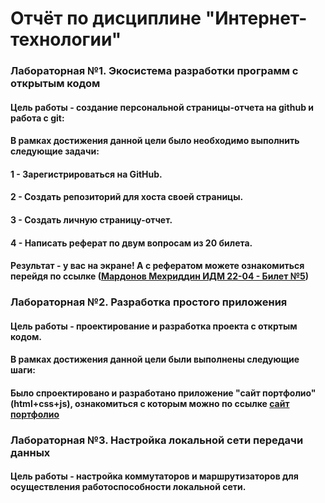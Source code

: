 # Отчёт по дисциплине  "Интернет-технологии"
### Лабораторная №1. Экосистема разработки программ с открытым кодом
#### Цель работы - создание персональной страницы-отчета на github и работа с git:
#### В рамках достижения данной цели было необходимо выполнить следующие задачи:
#### 1 - Зарегистрироваться на GitHub.
#### 2 - Создать репозиторий для хоста своей страницы.
#### 3 - Создать личную страницу-отчет.
#### 4 - Написать реферат по двум вопросам из 20 билета.
#### Результат - у вас на экране! А c рефератом можете ознакомиться перейдя по ссылке ([Мардонов Мехриддин ИДМ 22-04 - Билет №5](https://docs.google.com/document/d/1fsrdIR9EU7WEpb7_9MV4_BorNIlT6wuL/edit?usp=sharing&ouid=106014295578251275676&rtpof=true&sd=true))

### Лабораторная №2. Разработка простого приложения
#### Цель работы - проектирование и разработка проекта с откртым кодом.
#### В рамках достижения данной цели были выполнены следующие шаги:
#### Было спроектировано и разработано приложение "сайт портфолио" (html+css+js),  ознакомиться с которым можно по ссылке [сайт портфолио](https://m-d-n.github.io/imdev/) 
### Лабораторная №3. Настройка локальной сети передачи данных
#### Цель работы - настройка коммутаторов и маршрутизаторов для осуществления работоспособности локальной сети.

